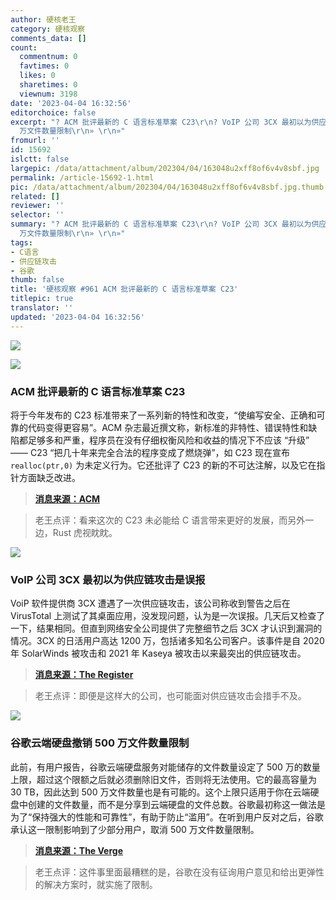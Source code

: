 ```yaml
---
author: 硬核老王
category: 硬核观察
comments_data: []
count:
  commentnum: 0
  favtimes: 0
  likes: 0
  sharetimes: 0
  viewnum: 3198
date: '2023-04-04 16:32:56'
editorchoice: false
excerpt: "? ACM 批评最新的 C 语言标准草案 C23\r\n? VoIP 公司 3CX 最初以为供应链攻击是误报\r\n? 谷歌云端硬盘撤销 500
  万文件数量限制\r\n» \r\n»"
fromurl: ''
id: 15692
islctt: false
largepic: /data/attachment/album/202304/04/163048u2xff8of6v4v8sbf.jpg
permalink: /article-15692-1.html
pic: /data/attachment/album/202304/04/163048u2xff8of6v4v8sbf.jpg.thumb.jpg
related: []
reviewer: ''
selector: ''
summary: "? ACM 批评最新的 C 语言标准草案 C23\r\n? VoIP 公司 3CX 最初以为供应链攻击是误报\r\n? 谷歌云端硬盘撤销 500
  万文件数量限制\r\n» \r\n»"
tags:
- C语言
- 供应链攻击
- 谷歌
thumb: false
title: '硬核观察 #961 ACM 批评最新的 C 语言标准草案 C23'
titlepic: true
translator: ''
updated: '2023-04-04 16:32:56'
---
```


![](/data/attachment/album/202304/04/163048u2xff8of6v4v8sbf.jpg)


![](/data/attachment/album/202304/04/163101syz66j1d2162t1tz.jpg)


### ACM 批评最新的 C 语言标准草案 C23


将于今年发布的 C23 标准带来了一系列新的特性和改变，“使编写安全、正确和可靠的代码变得更容易”。ACM 杂志最近撰文称，新标准的非特性、错误特性和缺陷都足够多和严重，程序员在没有仔细权衡风险和收益的情况下不应该 “升级” —— C23 “把几十年来完全合法的程序变成了燃烧弹”，如 C23 现在宣布 `realloc(ptr,0)` 为未定义行为。它还批评了 C23 的新的不可达注解，以及它在指针方面缺乏改进。



> 
> **[消息来源：ACM](https://queue.acm.org/detail.cfm?id=3588242)**
> 
> 
> 



> 
> 老王点评：看来这次的 C23 未必能给 C 语言带来更好的发展，而另外一边，Rust 虎视眈眈。
> 
> 
> 


![](/data/attachment/album/202304/04/163115ej5uxvztcjeurdwx.jpg)


### VoIP 公司 3CX 最初以为供应链攻击是误报


VoiP 软件提供商 3CX 遭遇了一次供应链攻击，该公司称收到警告之后在 VirusTotal 上测试了其桌面应用，没发现问题，认为是一次误报。几天后又检查了一下，结果相同。但直到网络安全公司提供了完整细节之后 3CX 才认识到漏洞的情况。3CX 的日活用户高达 1200 万，包括诸多知名公司客户。该事件是自 2020 年 SolarWinds 被攻击和 2021 年 Kaseya 被攻击以来最突出的供应链攻击。



> 
> **[消息来源：The Register](https://www.theregister.com/2023/04/03/3cx_false_positive_supply_chain_attack)**
> 
> 
> 



> 
> 老王点评：即便是这样大的公司，也可能面对供应链攻击会措手不及。
> 
> 
> 


![](/data/attachment/album/202304/04/163158e32kfz2avpr3vaaa.jpg)


### 谷歌云端硬盘撤销 500 万文件数量限制


此前，有用户报告，谷歌云端硬盘服务对能储存的文件数量设定了 500 万的数量上限，超过这个限额之后就必须删除旧文件，否则将无法使用。它的最高容量为 30 TB，因此达到 500 万文件数量也是有可能的。这个上限只适用于你在云端硬盘中创建的文件数量，而不是分享到云端硬盘的文件总数。谷歌最初称这一做法是为了“保持强大的性能和可靠性”，有助于防止“滥用”。在听到用户反对之后，谷歌承认这一限制影响到了少部分用户，取消 500 万文件数量限制。



> 
> **[消息来源：The Verge](https://www.theverge.com/2023/4/3/23667971/google-drive-5-million-files-limit-storage)**
> 
> 
> 



> 
> 老王点评：这件事里面最糟糕的是，谷歌在没有征询用户意见和给出更弹性的解决方案时，就实施了限制。
> 
> 
>